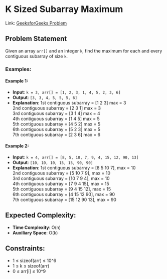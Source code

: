# K Sized Subarray Maximum

Link: [GeeksforGeeks Problem](https://www.geeksforgeeks.org/problems/maximum-of-all-subarrays-of-size-k3101/1)

## Problem Statement

Given an array `arr[]` and an integer `k`, find the maximum for each and every contiguous subarray of size `k`.

### Examples:

#### Example 1:
- **Input**: 
  `k = 3, arr[] = [1, 2, 3, 1, 4, 5, 2, 3, 6]`
- **Output**: 
  `[3, 3, 4, 5, 5, 5, 6]`
- **Explanation**:
  1st contiguous subarray = [1 2 3] max = 3  
  2nd contiguous subarray = [2 3 1] max = 3  
  3rd contiguous subarray = [3 1 4] max = 4  
  4th contiguous subarray = [1 4 5] max = 5  
  5th contiguous subarray = [4 5 2] max = 5  
  6th contiguous subarray = [5 2 3] max = 5  
  7th contiguous subarray = [2 3 6] max = 6  

#### Example 2:
- **Input**: 
  `k = 4, arr[] = [8, 5, 10, 7, 9, 4, 15, 12, 90, 13]`
- **Output**: 
  `[10, 10, 10, 15, 15, 90, 90]`
- **Explanation**:
  1st contiguous subarray = [8 5 10 7], max = 10  
  2nd contiguous subarray = [5 10 7 9], max = 10  
  3rd contiguous subarray = [10 7 9 4], max = 10  
  4th contiguous subarray = [7 9 4 15], max = 15  
  5th contiguous subarray = [9 4 15 12], max = 15  
  6th contiguous subarray = [4 15 12 90], max = 90  
  7th contiguous subarray = [15 12 90 13], max = 90  

## Expected Complexity:
- **Time Complexity**: O(n)
- **Auxiliary Space**: O(k)

## Constraints:
- 1 ≤ sizeof(arr) ≤ 10^6
- 1 ≤ k ≤ sizeof(arr)
- 0 ≤ arr[i] ≤ 10^9

